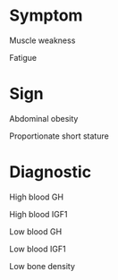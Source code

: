 # Symptom

Muscle weakness

Fatigue

# Sign

Abdominal obesity

Proportionate short stature

# Diagnostic

High blood GH

High blood IGF1

Low blood GH

Low blood IGF1

Low bone density
